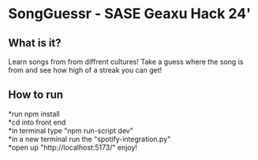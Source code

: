 <h1>SongGuessr - SASE Geaxu Hack 24'</h1>
<h2>What is it?</h2>
Learn songs from from diffrent cultures! Take a guess where the song is from and see how high of a streak you can get!

<h2>How to run</h2>
*run npm install <br/>
*cd into front end <br/>
*in terminal type "npm run-script dev" <br/>
*in a new terminal run the "spotify-integration.py" <br/>
*open up "http://localhost:5173/" enjoy!
